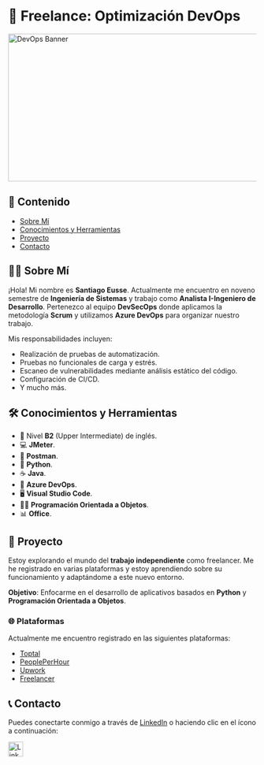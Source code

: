 # 🎯 Freelance: Optimización DevOps
<img src="https://agilidadydevops.net/wp-content/uploads/2022/12/devops_by_dynatrace.png" alt="DevOps Banner" width="600"
height= "300">

## 📑 Contenido
- [Sobre Mí](##-🙋‍♂️-Sobre-Mí)
- [Conocimientos y Herramientas](#conocimientos-y-herramientas)
- [Proyecto](#proyecto)
- [Contacto](#contacto)

## 🙋‍♂️ Sobre Mí
¡Hola! Mi nombre es **Santiago Eusse**. Actualmente me encuentro en noveno semestre de **Ingeniería de Sistemas** y trabajo como **Analista I-Ingeniero de Desarrollo**. Pertenezco al equipo **DevSecOps** donde aplicamos la metodología **Scrum** y utilizamos **Azure DevOps** para organizar nuestro trabajo.

Mis responsabilidades incluyen:
- Realización de pruebas de automatización.
- Pruebas no funcionales de carga y estrés.
- Escaneo de vulnerabilidades mediante análisis estático del código.
- Configuración de CI/CD.
- Y mucho más.

## 🛠️ Conocimientos y Herramientas
- 🙋‍ Nivel **B2** (Upper Intermediate) de inglés.
- 💻 **JMeter**.
- 🧪 **Postman**.
- 🐍 **Python**.
- ☕ **Java**.
- 🚀 **Azure DevOps**.
- 🖥️ **Visual Studio Code**.
- 🧑‍💻 **Programación Orientada a Objetos**.
- 📊 **Office**.

## 🚀 Proyecto
Estoy explorando el mundo del **trabajo independiente** como freelancer. Me he registrado en varias plataformas y estoy aprendiendo sobre su funcionamiento y adaptándome a este nuevo entorno.

**Objetivo**: Enfocarme en el desarrollo de aplicativos basados en **Python** y **Programación Orientada a Objetos**.

### 🌐 Plataformas
Actualmente me encuentro registrado en las siguientes plataformas:
- [Toptal](https://www.toptal.com)
- [PeoplePerHour](https://www.peopleperhour.com/freelancer/santiago-eusse-development-engineer-zzzxwqjj)
- [Upwork](https://www.upwork.com/freelancers/~018af8fef3a1a14c71)
- [Freelancer](https://www.freelancer.com/u/Eusse701sg)

## 📞 Contacto
Puedes conectarte conmigo a través de [LinkedIn](https://co.linkedin.com/in/santiago-eusse-gil-638b83220?trk=people-guest_people_search-card) o haciendo clic en el ícono a continuación:

<a href="https://co.linkedin.com/in/santiago-eusse-gil-638b83220?trk=people-guest_people_search-card" target="_blank">
  <img src="https://cdn-icons-png.flaticon.com/512/174/174857.png" alt="LinkedIn" width="30" height="30" style="vertical-align:middle; margin-right:10px;">
</a>

